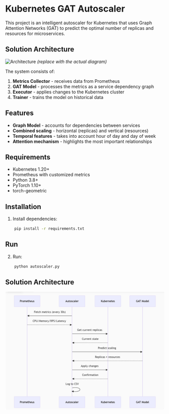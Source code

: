 # Kubernetes GAT Autoscaler

This project is an intelligent autoscaler for Kubernetes that uses Graph Attention Networks (GAT) to predict the optimal number of replicas and resources for microservices.

## Solution Architecture

![Architecture](docs/architecture.png) *(replace with the actual diagram)*

The system consists of:
1. **Metrics Collector** - receives data from Prometheus
2. **GAT Model** - processes the metrics as a service dependency graph
3. **Executor** - applies changes to the Kubernetes cluster
4. **Trainer** - trains the model on historical data

## Features

- **Graph Model** - accounts for dependencies between services
- **Combined scaling** - horizontal (replicas) and vertical (resources)
- **Temporal features** - takes into account hour of day and day of week
- **Attention mechanism** - highlights the most important relationships

## Requirements

- Kubernetes 1.20+
- Prometheus with customized metrics
- Python 3.8+
- PyTorch 1.10+
- torch-geometric

## Installation

1. Install dependencies:
```bash
    pip install -r requirements.txt
```

## Run

2. Run:
``` bash
    python autoscaler.py
```

## Solution Architecture

![alt text](solution-architecture.jpg)